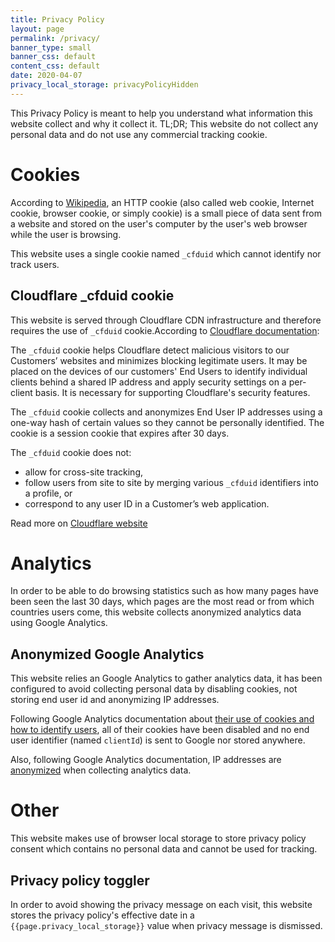 ```yaml
---
title: Privacy Policy
layout: page
permalink: /privacy/
banner_type: small
banner_css: default
content_css: default
date: 2020-04-07
privacy_local_storage: privacyPolicyHidden
---
```


This Privacy Policy is meant to help you understand what information this website collect and why it collect it.
TL;DR; This website do not collect any personal data and do not use any commercial tracking cookie.

# Cookies

According to [Wikipedia](https://en.wikipedia.org/wiki/HTTP_cookie), an HTTP cookie (also called web cookie, Internet cookie, browser cookie, or simply cookie) is a small piece of data sent from a website and stored on the user's computer by the user's web browser while the user is browsing. 

This website uses a single cookie named `_cfduid` which cannot identify nor track users.

## Cloudflare _cfduid cookie

This website is served through Cloudflare CDN infrastructure and therefore requires the use of `_cfduid` cookie.According to [Cloudflare documentation](https://support.cloudflare.com/hc/en-us/articles/200170156-Understanding-the-Cloudflare-Cookies#12345682.):


The `_cfduid` cookie helps Cloudflare detect malicious visitors to our Customers’ websites and minimizes blocking legitimate users. It may be placed on the devices of our customers' End Users to identify individual clients behind a shared IP address and apply security settings on a per-client basis. It is necessary for supporting Cloudflare's security features.

The `_cfduid` cookie collects and anonymizes End User IP addresses using a one-way hash of certain values so they cannot be personally identified. The cookie is a session cookie that expires after 30 days.

The `_cfduid` cookie does not:

- allow for cross-site tracking,
- follow users from site to site by merging various `_cfduid` identifiers into a profile, or
- correspond to any user ID in a Customer’s web application.

Read more on [Cloudflare website](https://support.cloudflare.com/hc/en-us/articles/200170156-Understanding-the-Cloudflare-Cookies#12345682.)

# Analytics

In order to be able to do browsing statistics such as how many pages have been seen the last 30 days, which pages are the most read or from which countries users come, this website collects anonymized analytics data using Google Analytics.

## Anonymized Google Analytics

This website relies an Google Analytics to gather analytics data, it has been configured to avoid collecting personal data by disabling cookies, not storing end user id and anonymizing IP addresses.

Following Google Analytics documentation about [their use of cookies and how to identify users](https://developers.google.com/analytics/devguides/collection/analyticsjs/cookies-user-id#disabling_cookies), all of their cookies have been disabled and no end user identifier (named `clientId`) is sent to Google nor stored anywhere.

Also, following Google Analytics documentation, IP addresses are [anonymized](https://support.google.com/analytics/answer/2763052?hl=en) when collecting analytics data.

# Other

This website makes use of browser local storage to store privacy policy consent which contains no personal data and cannot be used for tracking.

## Privacy policy toggler

In order to avoid showing the privacy message on each visit, this website stores the privacy policy's effective date in a `{{page.privacy_local_storage}}` value when privacy message is dismissed.
